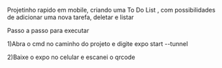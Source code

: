 Projetinho rapido em mobile, criando uma To Do List , com possibilidades de adicionar uma nova tarefa, deletar e listar

Passo a passo para executar

1)Abra o cmd no caminho do projeto e digite expo start --tunnel

2)Baixe o expo no celular e escanei o qrcode
